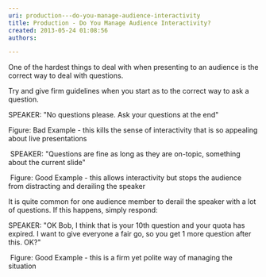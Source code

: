 ```yaml
---
uri: production---do-you-manage-audience-interactivity
title: Production - Do You Manage Audience Interactivity?
created: 2013-05-24 01:08:56
authors:

---
```





<span class='intro'> One of the hardest things to deal with when presenting to an audience is the correct way to deal with questions. </span>

<p>​Try and give firm guidelines when you start&#160;as to the correct way to ask a question.</p><p><span class="ssw-rteStyle-CodeArea">SPEAKER&#58; &quot;No questions please. Ask your questions at the end&quot;</span></p><p><span class="ssw-rteStyle-FigureBad">Figure&#58; Bad Example - this kills the sense of interactivity that is so appealing about live presentations</span></p><p><span class="ssw-rteStyle-CodeArea">&#160;SPEAKER&#58; &quot;Questions
are fine as long as they are on-topic, something about the current slide&quot;</span></p><p><span class="ssw-rteStyle-FigureGood">&#160;Figure&#58; Good Example - this allows interactivity but stops the audience from distracting and derailing the speaker</span></p><p>It
is quite common for one audience member to derail the speaker with a lot of
questions. If this happens, simply respond&#58;</p><p><span class="ssw-rteStyle-CodeArea">SPEAKER&#58; &quot;OK Bob, I think that is your 10th question and your quota has expired. I want to give everyone a fair go, so you get 1 more question after this. OK?&quot;</span></p><p><span class="ssw-rteStyle-FigureGood">&#160;Figure&#58; Good Example - this is a firm yet polite way of managing the situation</span></p>


